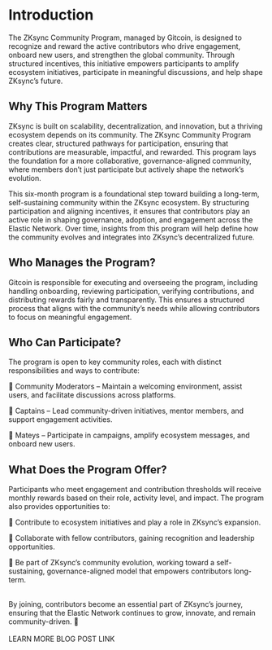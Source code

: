 # Introduction

The ZKsync Community Program, managed by Gitcoin, is designed to recognize and reward the active contributors who drive engagement, onboard new users, and strengthen the global community. Through structured incentives, this initiative empowers participants to amplify ecosystem initiatives, participate in meaningful discussions, and help shape ZKsync’s future.

## Why This Program Matters

ZKsync is built on scalability, decentralization, and innovation, but a thriving ecosystem depends on its community. The ZKsync Community Program creates clear, structured pathways for participation, ensuring that contributions are measurable, impactful, and rewarded. This program lays the foundation for a more collaborative, governance-aligned community, where members don’t just participate but actively shape the network’s evolution.

This six-month program is a foundational step toward building a long-term, self-sustaining community within the ZKsync ecosystem. By structuring participation and aligning incentives, it ensures that contributors play an active role in shaping governance, adoption, and engagement across the Elastic Network. Over time, insights from this program will help define how the community evolves and integrates into ZKsync’s decentralized future.

## Who Manages the Program?

Gitcoin is responsible for executing and overseeing the program, including handling onboarding, reviewing participation, verifying contributions, and distributing rewards fairly and transparently. This ensures a structured process that aligns with the community’s needs while allowing contributors to focus on meaningful engagement.

## Who Can Participate?

The program is open to key community roles, each with distinct responsibilities and ways to contribute:

🔹 Community Moderators – Maintain a welcoming environment, assist users, and facilitate discussions across platforms.

🔹 Captains – Lead community-driven initiatives, mentor members, and support engagement activities.

🔹 Mateys – Participate in campaigns, amplify ecosystem messages, and onboard new users.

## What Does the Program Offer?

Participants who meet engagement and contribution thresholds will receive monthly rewards based on their role, activity level, and impact. The program also provides opportunities to:

🔹 Contribute to ecosystem initiatives and play a role in ZKsync’s expansion.

🔹 Collaborate with fellow contributors, gaining recognition and leadership opportunities.

🔹 Be part of ZKsync’s community evolution, working toward a self-sustaining, governance-aligned model that empowers contributors long-term.

\
By joining, contributors become an essential part of ZKsync’s journey, ensuring that the Elastic Network continues to grow, innovate, and remain community-driven. 🚀\
\
LEARN MORE BLOG POST LINK
